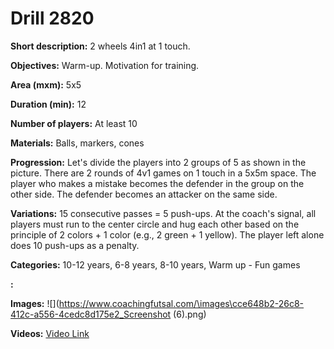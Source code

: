 # Drill 2820

**Short description:**
2 wheels 4in1 at 1 touch.

**Objectives:**
Warm-up. Motivation for training.

**Area (mxm):**
5x5

**Duration (min):**
12

**Number of players:**
At least 10

**Materials:**
Balls, markers, cones

**Progression:**
Let's divide the players into 2 groups of 5 as shown in the picture. There are 2 rounds of 4v1 games on 1 touch in a 5x5m space. The player who makes a mistake becomes the defender in the group on the other side. The defender becomes an attacker on the same side.

**Variations:**
15 consecutive passes = 5 push-ups. At the coach's signal, all players must run to the center circle and hug each other based on the principle of 2 colors + 1 color (e.g., 2 green + 1 yellow). The player left alone does 10 push-ups as a penalty.

**Categories:**
10-12 years, 6-8 years, 8-10 years, Warm up - Fun games

**:**


**Images:**
![](https://www.coachingfutsal.com/\images\cce648b2-26c8-412c-a556-4cedc8d175e2_Screenshot (6).png)

**Videos:**
[Video Link](https://www.youtube.com/embed/cLaY2tw7kKk)

